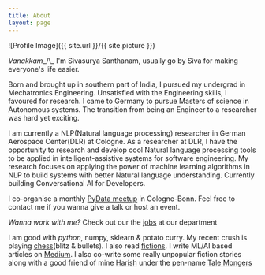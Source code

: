 ```yaml
---
title: About
layout: page
---
```

![Profile Image]({{ site.url }}/{{ site.picture }})

*Vanakkam*\_/\\\_ I'm Sivasurya Santhanam, usually go by Siva for making everyone's life easier.

Born and brought up in southern part of India, I pursued my undergrad in Mechatronics Engineering. Unsatisfied with the Engineering skills, I favoured for research. I came to Germany to pursue Masters of science in Autonomous systems. The transition from being an Engineer to a researcher was hard yet exciting.

I am currently a NLP(Natural language processing) researcher in German Aerospace Center(DLR) at Cologne. As a researcher at DLR, I have the opportunity to research and develop cool Natural language processing tools to be applied in intelligent-assistive systems for software engineering. My research focuses on applying the power of machine learning algorithms in NLP to build systems with better Natural language understanding. Currently building Conversational AI for Developers.

I co-organise a monthly [PyData meetup](https://www.meetup.com/PyData-Cologne-Bonn/) in Cologne-Bonn. Feel free to contact me if you wanna give a talk or host an event.

*Wanna work with me?* Check out our the [jobs](https://www.dlr.de/dlr/jobs/en/#Koeln/SimulationsSoftwaretechnik) at our department

I am good with *python*, numpy, sklearn & potato curry. My recent crush is playing [chess](https://www.chess.com/member/sss107)(blitz & bullets). I also read [fictions](https://www.goodreads.com/user/show/23440337-sivasurya). I write ML/AI based articles on [Medium](https://medium.com/@chmodsss). I also co-write some really unpopular fiction stories along with a good friend of mine [Harish](https://www.linkedin.com/in/harishkarthinatarajan/) under the pen-name [Tale Mongers](https://medium.com/@talemongers2)
